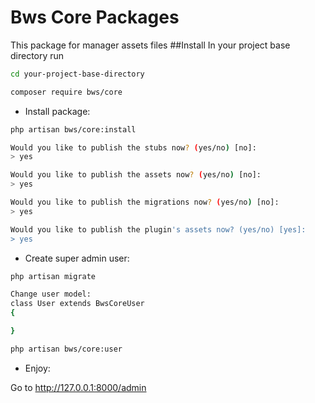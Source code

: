 # Bws Core Packages 
This package for manager assets files
##Install
In your project base directory run
```bash
cd your-project-base-directory

composer require bws/core
```
- Install package:
```bash
php artisan bws/core:install

Would you like to publish the stubs now? (yes/no) [no]:
> yes

Would you like to publish the assets now? (yes/no) [no]:
> yes

Would you like to publish the migrations now? (yes/no) [no]:
> yes

Would you like to publish the plugin's assets now? (yes/no) [yes]:
> yes
```
- Create super admin user:
```bash
php artisan migrate

Change user model:
class User extends BwsCoreUser
{

}

php artisan bws/core:user
```
- Enjoy:

Go to http://127.0.0.1:8000/admin
